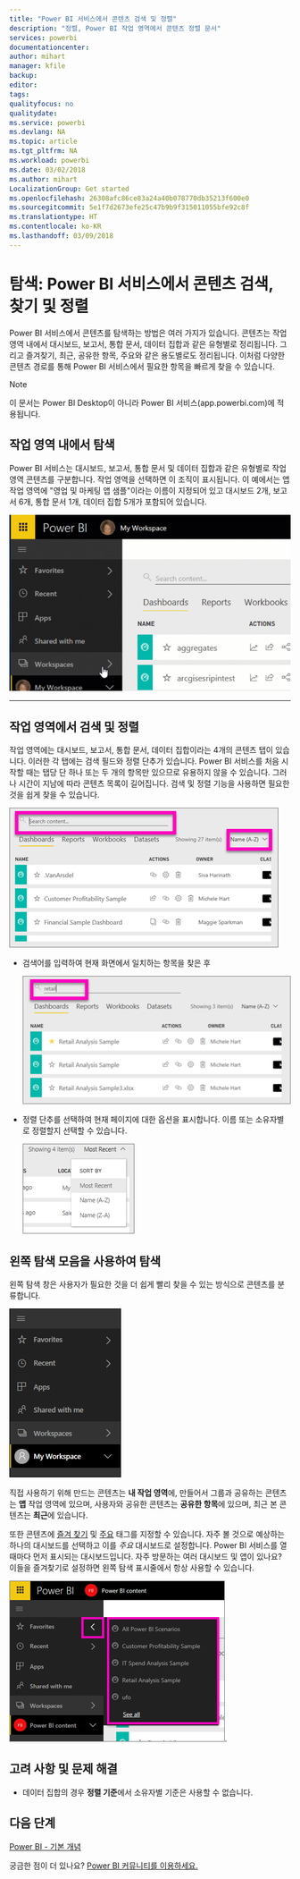 ```yaml
---
title: "Power BI 서비스에서 콘텐츠 검색 및 정렬"
description: "정렬, Power BI 작업 영역에서 콘텐츠 정렬 문서"
services: powerbi
documentationcenter: 
author: mihart
manager: kfile
backup: 
editor: 
tags: 
qualityfocus: no
qualitydate: 
ms.service: powerbi
ms.devlang: NA
ms.topic: article
ms.tgt_pltfrm: NA
ms.workload: powerbi
ms.date: 03/02/2018
ms.author: mihart
LocalizationGroup: Get started
ms.openlocfilehash: 26308afc86ce83a24a40b078770db35213f600e0
ms.sourcegitcommit: 5e1f7d2673efe25c47b9b9f315011055bfe92c8f
ms.translationtype: HT
ms.contentlocale: ko-KR
ms.lasthandoff: 03/09/2018
---
```

# <a name="navigation-searching-finding-and-sorting-content-in-power-bi-service"></a>탐색: Power BI 서비스에서 콘텐츠 검색, 찾기 및 정렬
Power BI 서비스에서 콘텐츠를 탐색하는 방법은 여러 가지가 있습니다. 콘텐츠는 작업 영역 내에서 대시보드, 보고서, 통합 문서, 데이터 집합과 같은 유형별로 정리됩니다.  그리고 즐겨찾기, 최근, 공유한 항목, 주요와 같은 용도별로도 정리됩니다. 이처럼 다양한 콘텐츠 경로를 통해 Power BI 서비스에서 필요한 항목을 빠르게 찾을 수 있습니다.  

>[!NOTE] 
>이 문서는 Power BI Desktop이 아니라 Power BI 서비스(app.powerbi.com)에 적용됩니다.

## <a name="navigation-within-workspaces"></a>작업 영역 내에서 탐색

Power BI 서비스는 대시보드, 보고서, 통합 문서 및 데이터 집합과 같은 유형별로 작업 영역 콘텐츠를 구분합니다. 작업 영역을 선택하면 이 조직이 표시됩니다. 이 예에서는 앱 작업 영역에 "영업 및 마케팅 앱 샘플"이라는 이름이 지정되어 있고 대시보드 2개, 보고서 6개, 통합 문서 1개, 데이터 집합 5개가 포함되어 있습니다.

![비디오](media/service-navigation-search-filter-sort/workspaces.gif)

________________________________________

## <a name="searching-and-sorting-in-workspaces"></a>작업 영역에서 검색 및 정렬
작업 영역에는 대시보드, 보고서, 통합 문서, 데이터 집합이라는 4개의 콘텐츠 탭이 있습니다.  이러한 각 탭에는 검색 필드와 정렬 단추가 있습니다.  Power BI 서비스를 처음 시작할 때는 탭당 단 하나 또는 두 개의 항목만 있으므로 유용하지 않을 수 있습니다.  그러나 시간이 지남에 따라 콘텐츠 목록이 길어집니다.  검색 및 정렬 기능을 사용하면 필요한 것을 쉽게 찾을 수 있습니다.

![대시보드 탭](media/service-navigation-search-filter-sort/power-bi-search-sort2.png)

* 검색어를 입력하여 현재 화면에서 일치하는 항목을 찾은 후
  
   ![검색어 입력](media/service-navigation-search-filter-sort/power-bi-search2.png)
* 정렬 단추를 선택하여 현재 페이지에 대한 옵션을 표시합니다. 이름 또는 소유자별로 정렬할지 선택할 수 있습니다.
  
   ![정렬 메뉴](media/service-navigation-search-filter-sort/power-bi-sort-alpha.png)

## <a name="navigation-using-the-left-navbar"></a>왼쪽 탐색 모음을 사용하여 탐색
왼쪽 탐색 창은 사용자가 필요한 것을 더 쉽게 빨리 찾을 수 있는 방식으로 콘텐츠를 분류합니다.  

![왼쪽 탐색 창](media/service-navigation-search-filter-sort/power-bi-newnav.png)



직접 사용하기 위해 만드는 콘텐츠는 **내 작업 영역**에, 만들어서 그룹과 공유하는 콘텐츠는 **앱** 작업 영역에 있으며, 사용자와 공유한 콘텐츠는 **공유한 항목**에 있으며, 최근 본 콘텐츠는 **최근**에 있습니다.

또한 콘텐츠에 [즐겨 찾기](service-dashboard-favorite.md) 및 [주요](service-dashboard-featured.md) 태그를 지정할 수 있습니다. 자주 볼 것으로 예상하는 하나의 대시보드를 선택하고 이를 *주요* 대시보드로 설정합니다. Power BI 서비스를 열 때마다 먼저 표시되는 대시보드입니다. 자주 방문하는 여러 대시보드 및 앱이 있나요? 이들을 즐겨찾기로 설정하면 왼쪽 탐색 표시줄에서 항상 사용할 수 있습니다.

![즐겨찾기 플라이아웃](media/service-navigation-search-filter-sort/power-bi-favorite-flyout.png).


## <a name="considerations-and-troubleshooting"></a>고려 사항 및 문제 해결
* 데이터 집합의 경우 **정렬 기준**에서 소유자별 기준은 사용할 수 없습니다.

## <a name="next-steps"></a>다음 단계
[Power BI - 기본 개념](service-basic-concepts.md)

궁금한 점이 더 있나요? [Power BI 커뮤니티를 이용하세요.](http://community.powerbi.com/)